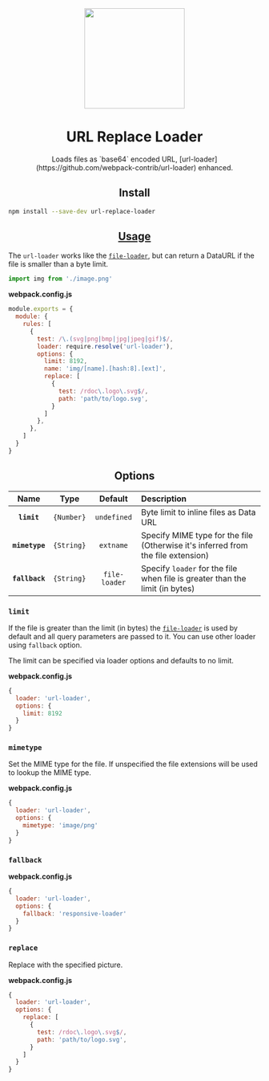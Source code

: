 
<div align="center">
  <a href="https://github.com/webpack/webpack">
    <img width="200" height="200"
      src="https://cdn.rawgit.com/webpack/media/e7485eb2/logo/icon.svg">
  </a>
  <h1>URL Replace Loader</h1>
  <p>Loads files as `base64` encoded URL, [url-loader](https://github.com/webpack-contrib/url-loader) enhanced.</p>
</div>


<h2 align="center">Install</h2>

```bash
npm install --save-dev url-replace-loader
```

<h2 align="center"><a href="https://webpack.js.org/concepts/loaders">Usage</a></h2>

The `url-loader` works like the [`file-loader`](https://github.com/webpack-contrib/file-loader), but can return a DataURL if the file is smaller than a byte limit.


```js
import img from './image.png'
```

**webpack.config.js**
```js
module.exports = {
  module: {
    rules: [
      {
        test: /\.(svg|png|bmp|jpg|jpeg|gif)$/,
        loader: require.resolve('url-loader'),
        options: {
          limit: 8192,
          name: 'img/[name].[hash:8].[ext]',
          replace: [
            {
              test: /rdoc\.logo\.svg$/,
              path: 'path/to/logo.svg',
            }
          ]
        },
      },
    ]
  }
}
```


<h2 align="center">Options</h2>

|Name|Type|Default|Description|
|:--:|:--:|:-----:|:----------|
|**`limit`**|`{Number}`|`undefined`|Byte limit to inline files as Data URL|
|**`mimetype`**|`{String}`|`extname`|Specify MIME type for the file (Otherwise it's inferred from the file extension)|
|**`fallback`**|`{String}`|`file-loader`|Specify `loader` for the file when file is greater than the limit (in bytes)|

### `limit`

If the file is greater than the limit (in bytes) the [`file-loader`](https://github.com/webpack-contrib/file-loader) is used by default and all query parameters are passed to it.
You can use other loader using `fallback` option.

The limit can be specified via loader options and defaults to no limit.

**webpack.config.js**

```js
{
  loader: 'url-loader',
  options: {
    limit: 8192
  }
}
```

### `mimetype`

Set the MIME type for the file. If unspecified the file extensions will be used to lookup the MIME type.

**webpack.config.js**
```js
{
  loader: 'url-loader',
  options: {
    mimetype: 'image/png'
  }
}
```

### `fallback`

**webpack.config.js**
```js
{
  loader: 'url-loader',
  options: {
    fallback: 'responsive-loader'
  }
}
```

### `replace`

Replace with the specified picture.

**webpack.config.js**
```js
{
  loader: 'url-loader',
  options: {
    replace: [
      {
        test: /rdoc\.logo\.svg$/,
        path: 'path/to/logo.svg',
      }
    ]
  }
}
```